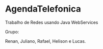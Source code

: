 AgendaTelefonica
================

Trabalho de Redes usando Java WebServices

Grupo:

Renan, Juliano, Rafael, Helison e Lucas.